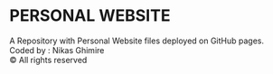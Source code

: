 # PERSONAL WEBSITE
A Repository with Personal Website files deployed on GitHub pages.<br>
Coded by : Nikas Ghimire <br>
© All rights reserved
